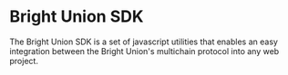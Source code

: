 # Bright Union SDK
The Bright Union SDK is a set of javascript utilities that enables an easy integration between the Bright Union's multichain protocol into any web project. 
